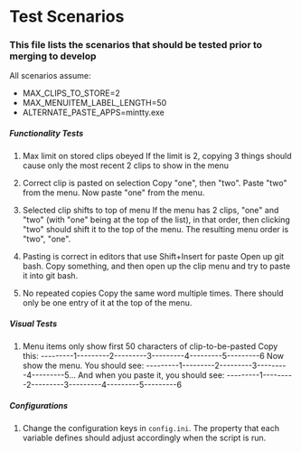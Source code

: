 # Test Scenarios
### This file lists the scenarios that should be tested prior to merging to develop

All scenarios assume:
- MAX_CLIPS_TO_STORE=2
- MAX_MENUITEM_LABEL_LENGTH=50
- ALTERNATE_PASTE_APPS=mintty.exe

##### Functionality Tests
1. Max limit on stored clips obeyed
If the limit is 2, copying 3 things should cause only the most recent 2 clips to show in the menu

1. Correct clip is pasted on selection
Copy "one", then "two". Paste "two" from the menu. Now paste "one" from the menu.

1. Selected clip shifts to top of menu
If the menu has 2 clips, "one" and "two" (with "one" being at the top of the list), in that order, then clicking "two" should shift it to the top of the menu. The resulting menu order is "two", "one".

1. Pasting is correct in editors that use Shift+Insert for paste
Open up git bash. Copy something, and then open up the clip menu and try to paste it into git bash.

1. No repeated copies
Copy the same word multiple times. There should only be one entry of it at the top of the menu.

##### Visual Tests
1. Menu items only show first 50 characters of clip-to-be-pasted
Copy this: 
---------1---------2---------3---------4---------5---------6
Now show the menu. You should see: ---------1---------2---------3---------4---------5...
And when you paste it, you should see:
---------1---------2---------3---------4---------5---------6

##### Configurations
1. Change the configuration keys in `config.ini`. The property that each variable defines should adjust accordingly when the script is run.